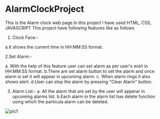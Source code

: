 ﻿# AlarmClockProject
This is the Alarm clock web page.In this project I have used HTML, CSS, JAVASCRIPT 
This project have following features like as follows
1. Clock Face:-
 
 a.It shows the current time in HH:MM:SS format.
 
2.Set Alarm:-

 a. With the help of this feature user can set alarm as per user's wish in HH:MM:SS format.
 b.There are set alarm button to set the alarm and once alarm is set it will appear in upcoming alarm.
 c. When alarm rings it also shows alert.
 d.User can stop the alarm by pressing "Clear Alarm" button.
 
 3. Alarm List:-
   a. All the alarm that are set by the user will apperar in upcoming alarms list.
   b.Each alarm in the alarm list has delete function using which the particula alarm can be deleted.
 
![pic1](https://user-images.githubusercontent.com/48203590/215321889-d63bfca2-a290-4a7e-9ad6-6e7e04de2138.png)
